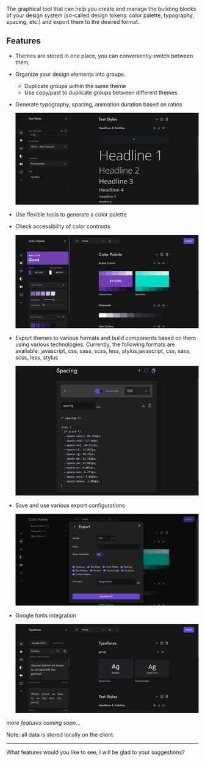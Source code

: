 The graphical tool that can help you create and manage the building blocks of your design system (so-called design tokens: color palette, typography, spacing, etc.) and export them to the desired format.


## Features

- Themes are stored in one place, you can conveniently switch between them;

- Organize your design elements into groups.
	- Duplicate groups within the same theme
	- Use copy/past to duplicate groups between different themes
- Generate typography, spacing, animation duration based on ratios

	![](https://raw.githubusercontent.com/andrepv/atoms/master/images/screenshots/screenshot-5.png?token=GHSAT0AAAAAABJ7OUJ3ZZE3VYAMENCARGEWYQ7NZDQ)

- Use flexible tools to generate a color palette

- Check accessibility of color contrasts

	![](https://raw.githubusercontent.com/andrepv/atoms/master/images/screenshots/screenshot-1.png?token=GHSAT0AAAAAABJ7OUJ2GFCHEXTEQF2BFZYCYQ7NZUA)

- Export themes to various formats and build components based on them using various technologies. Currently, the following formats are available: javascript, css, sass, scss, less, stylus.javascript, css, sass, scss, less, stylus

	![](https://raw.githubusercontent.com/andrepv/atoms/master/images/screenshots/screenshot-3.png?token=GHSAT0AAAAAABJ7OUJ3LO2BD3CDMXESSOPCYQ7N2QA)

- Save and use various export configurations

	![](https://raw.githubusercontent.com/andrepv/atoms/master/images/screenshots/screenshot-4.png?token=GHSAT0AAAAAABJ7OUJ2KCWFEO74QWVWLM26YQ7N3KQ)

- Google fonts integration

	![](https://raw.githubusercontent.com/andrepv/atoms/master/images/screenshots/screenshot-2.png?token=GHSAT0AAAAAABJ7OUJ2BSBDZQLZ5FEXJAF6YQ7N3XQ)

*more features coming soon*...

Note: all data is stored locally on the client.

------------

What features would you like to see, I will be glad to your suggestions?
